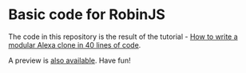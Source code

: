 # Basic code for RobinJS

The code in this repository is the result of the tutorial - [How to write a modular Alexa clone in 40 lines of code](https://github.com/Jense5/robin-preact-website).

A preview is [also available](https://robinjs.party). Have fun!
